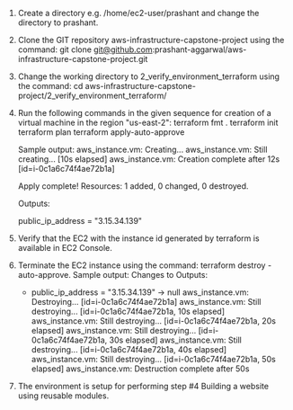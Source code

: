 1. Create a directory e.g. /home/ec2-user/prashant and change the directory to prashant.
2. Clone the GIT repository aws-infrastructure-capstone-project using the command:
   git clone git@github.com:prashant-aggarwal/aws-infrastructure-capstone-project.git
3. Change the working directory to 2_verify_environment_terraform using the command:
   cd aws-infrastructure-capstone-project/2_verify_environment_terraform/
4. Run the following commands in the given sequence for creation of a virtual machine in the region "us-east-2":
	terraform fmt .
	terraform init
	terraform plan
	terraform apply-auto-approve

	Sample output:
	aws_instance.vm: Creating...
	aws_instance.vm: Still creating... [10s elapsed]
	aws_instance.vm: Creation complete after 12s [id=i-0c1a6c74f4ae72b1a]

	Apply complete! Resources: 1 added, 0 changed, 0 destroyed.

	Outputs:

	public_ip_address = "3.15.34.139"
6. Verify that the EC2 with the instance id generated by terraform is available in EC2 Console.
7. Terminate the EC2 instance using the command: terraform destroy -auto-approve. Sample output:
	Changes to Outputs:
	  - public_ip_address = "3.15.34.139" -> null
	aws_instance.vm: Destroying... [id=i-0c1a6c74f4ae72b1a]
	aws_instance.vm: Still destroying... [id=i-0c1a6c74f4ae72b1a, 10s elapsed]
	aws_instance.vm: Still destroying... [id=i-0c1a6c74f4ae72b1a, 20s elapsed]
	aws_instance.vm: Still destroying... [id=i-0c1a6c74f4ae72b1a, 30s elapsed]
	aws_instance.vm: Still destroying... [id=i-0c1a6c74f4ae72b1a, 40s elapsed]
	aws_instance.vm: Still destroying... [id=i-0c1a6c74f4ae72b1a, 50s elapsed]
	aws_instance.vm: Destruction complete after 50s
8. The environment is setup for performing step #4 Building a website using reusable modules.

